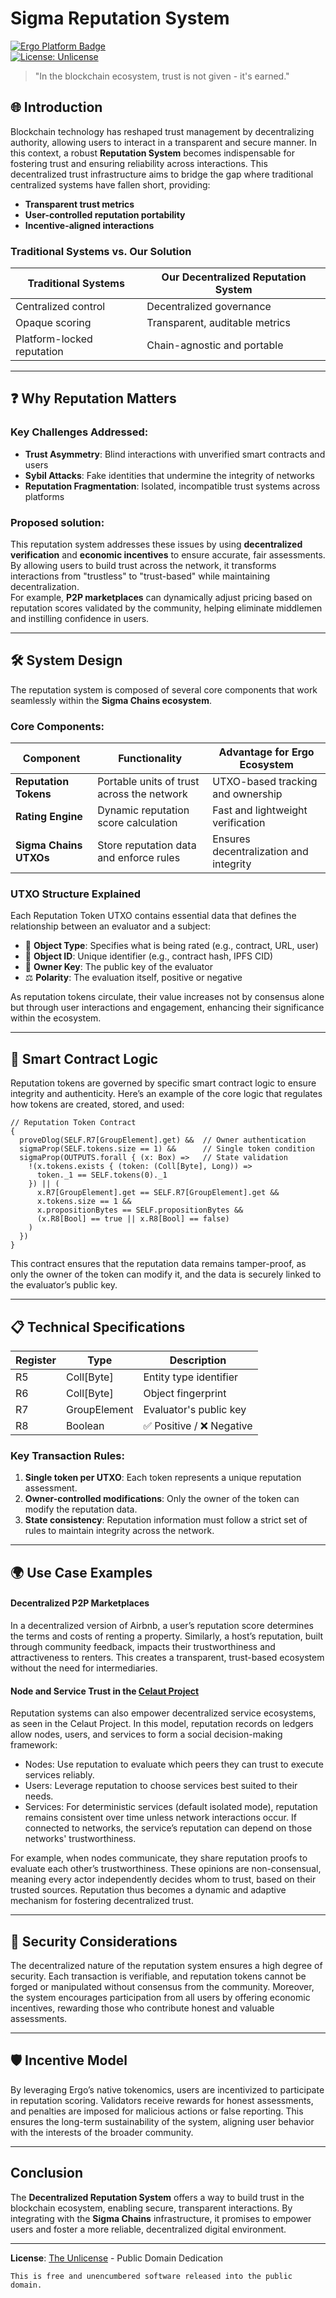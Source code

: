 # **Sigma Reputation System**  

[![Ergo Platform Badge](https://img.shields.io/badge/Built_on-Ergo-EF8220)](https://ergoplatform.org)  
[![License: Unlicense](https://img.shields.io/badge/License-Unlicense-blue.svg)](https://unlicense.org)

> "In the blockchain ecosystem, trust is not given - it's earned."

## 🌐 **Introduction**  
Blockchain technology has reshaped trust management by decentralizing authority, allowing users to interact in a transparent and secure manner. In this context, a robust **Reputation System** becomes indispensable for fostering trust and ensuring reliability across interactions. This decentralized trust infrastructure aims to bridge the gap where traditional centralized systems have fallen short, providing:

- **Transparent trust metrics**  
- **User-controlled reputation portability**  
- **Incentive-aligned interactions**  

### Traditional Systems vs. Our Solution

| Traditional Systems         | Our Decentralized Reputation System |
|-----------------------------|--------------------------------------|
| Centralized control         | Decentralized governance             |
| Opaque scoring              | Transparent, auditable metrics       |
| Platform-locked reputation  | Chain-agnostic and portable         |

---

## ❓ **Why Reputation Matters**  

### Key Challenges Addressed:

- **Trust Asymmetry**: Blind interactions with unverified smart contracts and users  
- **Sybil Attacks**: Fake identities that undermine the integrity of networks  
- **Reputation Fragmentation**: Isolated, incompatible trust systems across platforms  

### Proposed solution:  
This reputation system addresses these issues by using **decentralized verification** and **economic incentives** to ensure accurate, fair assessments. By allowing users to build trust across the network, it transforms interactions from "trustless" to "trust-based" while maintaining decentralization.  
For example, **P2P marketplaces** can dynamically adjust pricing based on reputation scores validated by the community, helping eliminate middlemen and instilling confidence in users.

---

## 🛠️ **System Design**  
The reputation system is composed of several core components that work seamlessly within the **Sigma Chains ecosystem**.

### Core Components:

| Component             | Functionality                                  | Advantage for Ergo Ecosystem       |
|-----------------------|-----------------------------------------------|------------------------------------|
| **Reputation Tokens**  | Portable units of trust across the network    | UTXO-based tracking and ownership |
| **Rating Engine**      | Dynamic reputation score calculation          | Fast and lightweight verification |
| **Sigma Chains UTXOs** | Store reputation data and enforce rules       | Ensures decentralization and integrity |

### UTXO Structure Explained  
Each Reputation Token UTXO contains essential data that defines the relationship between an evaluator and a subject:

- 🔵 **Object Type**: Specifies what is being rated (e.g., contract, URL, user)  
- 🔢 **Object ID**: Unique identifier (e.g., contract hash, IPFS CID)  
- 🔑 **Owner Key**: The public key of the evaluator  
- ⚖️ **Polarity**: The evaluation itself, positive or negative  

As reputation tokens circulate, their value increases not by consensus alone but through user interactions and engagement, enhancing their significance within the ecosystem.

---

## 🔐 **Smart Contract Logic**  

Reputation tokens are governed by specific smart contract logic to ensure integrity and authenticity. Here’s an example of the core logic that regulates how tokens are created, stored, and used:

```ergoscript
// Reputation Token Contract
{
  proveDlog(SELF.R7[GroupElement].get) &&  // Owner authentication
  sigmaProp(SELF.tokens.size == 1) &&      // Single token condition
  sigmaProp(OUTPUTS.forall { (x: Box) =>   // State validation
    !(x.tokens.exists { (token: (Coll[Byte], Long)) => 
      token._1 == SELF.tokens(0)._1 
    }) || (
      x.R7[GroupElement].get == SELF.R7[GroupElement].get &&
      x.tokens.size == 1 &&
      x.propositionBytes == SELF.propositionBytes &&
      (x.R8[Bool] == true || x.R8[Bool] == false)
    )
  })
}
```

This contract ensures that the reputation data remains tamper-proof, as only the owner of the token can modify it, and the data is securely linked to the evaluator’s public key.

---

## 📋 **Technical Specifications**  

| Register | Type          | Description                   |
|----------|---------------|-------------------------------|
| R5       | Coll[Byte]    | Entity type identifier        |
| R6       | Coll[Byte]    | Object fingerprint            |
| R7       | GroupElement  | Evaluator's public key        |
| R8       | Boolean       | ✅ Positive / ❌ Negative      |

### Key Transaction Rules:
1. **Single token per UTXO**: Each token represents a unique reputation assessment.  
2. **Owner-controlled modifications**: Only the owner of the token can modify the reputation data.  
3. **State consistency**: Reputation information must follow a strict set of rules to maintain integrity across the network.

---

## 🌍 Use Case Examples
#### Decentralized P2P Marketplaces
In a decentralized version of Airbnb, a user’s reputation score determines the terms and costs of renting a property. Similarly, a host’s reputation, built through community feedback, impacts their trustworthiness and attractiveness to renters. This creates a transparent, trust-based ecosystem without the need for intermediaries.

#### Node and Service Trust in the [Celaut Project](https://github.com/celaut-project/paradigm/?tab=readme-ov-file#reputation-systems)
Reputation systems can also empower decentralized service ecosystems, as seen in the Celaut Project. In this model, reputation records on ledgers allow nodes, users, and services to form a social decision-making framework:

- Nodes: Use reputation to evaluate which peers they can trust to execute services reliably.
- Users: Leverage reputation to choose services best suited to their needs.
- Services: For deterministic services (default isolated mode), reputation remains consistent over time unless network interactions occur. If connected to networks, the service’s reputation can depend on those networks' trustworthiness.

For example, when nodes communicate, they share reputation proofs to evaluate each other’s trustworthiness. These opinions are non-consensual, meaning every actor independently decides whom to trust, based on their trusted sources. Reputation thus becomes a dynamic and adaptive mechanism for fostering decentralized trust.

---

## 🔐 **Security Considerations**  
The decentralized nature of the reputation system ensures a high degree of security. Each transaction is verifiable, and reputation tokens cannot be forged or manipulated without consensus from the community. Moreover, the system encourages participation from all users by offering economic incentives, rewarding those who contribute honest and valuable assessments.

---

## 🛡️ **Incentive Model**  
By leveraging Ergo’s native tokenomics, users are incentivized to participate in reputation scoring. Validators receive rewards for honest assessments, and penalties are imposed for malicious actions or false reporting. This ensures the long-term sustainability of the system, aligning user behavior with the interests of the broader community.

---

## **Conclusion**  
The **Decentralized Reputation System** offers a way to build trust in the blockchain ecosystem, enabling secure, transparent interactions. By integrating with the **Sigma Chains** infrastructure, it promises to empower users and foster a more reliable, decentralized digital environment.

---

**License**: [The Unlicense](LICENSE) - Public Domain Dedication  

```text
This is free and unencumbered software released into the public domain.
```
